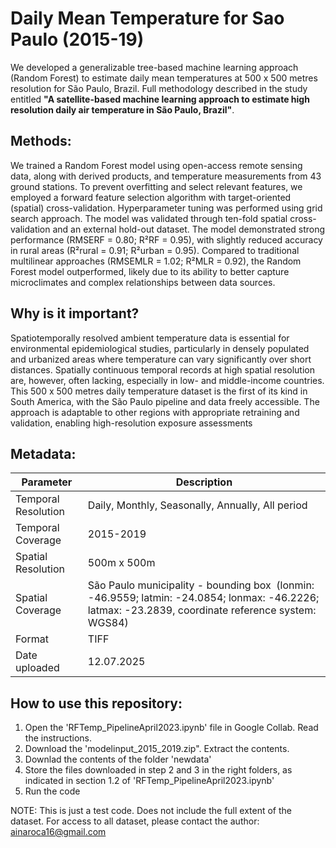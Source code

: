 # Daily Mean Temperature for Sao Paulo (2015-19)

We developed a generalizable tree-based machine learning approach (Random Forest) to estimate daily mean temperatures at 500 x 500 metres resolution for São Paulo, Brazil. Full methodology described in the study entitled **"A satellite-based machine learning approach to estimate high resolution daily air temperature in São Paulo, Brazil"**.

## Methods:
We trained a Random Forest model using open-access remote sensing data, along with derived products, and temperature measurements from 43 ground stations. To prevent overfitting and select relevant features, we employed a forward feature selection algorithm with target-oriented (spatial) cross-validation. Hyperparameter tuning was performed using grid search approach. The model was validated through ten-fold spatial cross-validation and an external hold-out dataset. The model demonstrated strong performance (RMSERF = 0.80; R²RF = 0.95), with slightly reduced accuracy in rural areas (R²rural = 0.91; R²urban = 0.95). Compared to traditional multilinear approaches (RMSEMLR = 1.02; R²MLR = 0.92), the Random Forest model outperformed, likely due to its ability to better capture microclimates and complex relationships between data sources. 

## Why is it important?
Spatiotemporally resolved ambient temperature data is essential for environmental epidemiological studies, particularly in densely populated and urbanized areas where temperature can vary significantly over short distances. Spatially continuous temporal records at high spatial resolution are, however, often lacking, especially in low- and middle-income countries. This 500 x 500 metres daily temperature dataset is the first of its kind in South America, with the São Paulo pipeline and data freely accessible. The approach is adaptable to other regions with appropriate retraining and validation, enabling high-resolution exposure assessments

## Metadata: 

| Parameter  | Description |
| ------------- | ------------- |
| Temporal Resolution  | Daily, Monthly, Seasonally, Annually, All period  |
| Temporal Coverage  |  2015-2019  |
| Spatial Resolution |  500m x 500m  |
| Spatial Coverage  | São Paulo municipality - bounding box  (lonmin: -46.9559; latmin: -24.0854; lonmax: -46.2226; latmax: -23.2839, coordinate reference system: WGS84)  |
| Format  | TIFF  |
| Date uploaded | 12.07.2025  |


## How to use this repository:
1. Open the 'RFTemp_PipelineApril2023.ipynb' file in Google Collab. Read the instructions.
2. Download the 'modelinput_2015_2019.zip". Extract the contents. 
3. Downlad the contents of the folder 'newdata'
4. Store the files downloaded in step 2 and 3 in the right folders, as indicated in section 1.2 of 'RFTemp_PipelineApril2023.ipynb'
5. Run the code

NOTE: This is just a test code. Does not include the full extent of the dataset. For access to all dataset, please contact the author: ainaroca16@gmail.com
